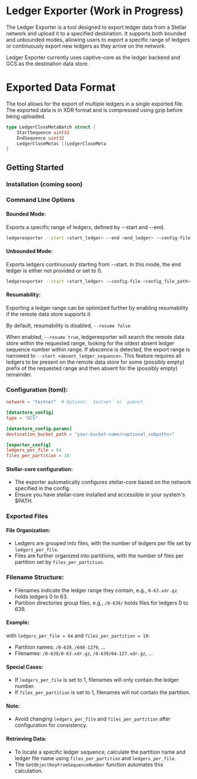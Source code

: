 # Ledger Exporter (Work in Progress)

The Ledger Exporter is a tool designed to export ledger data from a Stellar network and upload it to a specified destination. It supports both bounded and unbounded modes, allowing users to export a specific range of ledgers or continuously export new ledgers as they arrive on the network.

Ledger Exporter currently uses captive-core as the ledger backend and GCS as the destination data store.

# Exported Data Format
The tool allows for the export of multiple ledgers in a single exported file. The exported data is in XDR format and is compressed using gzip before being uploaded.

```go
type LedgerCloseMetaBatch struct {
    StartSequence uint32
    EndSequence uint32
    LedgerCloseMetas []LedgerCloseMeta
}
```

## Getting Started

### Installation (coming soon)

### Command Line Options

#### Bounded Mode:
Exports a specific range of ledgers, defined by --start and --end.
```bash
ledgerexporter --start <start_ledger> --end <end_ledger> --config-file <config_file_path>
```

#### Unbounded Mode:
Exports ledgers continuously starting from --start. In this mode, the end ledger is either not provided or set to 0.
```bash
ledgerexporter --start <start_ledger> --config-file <config_file_path>
```

#### Resumability:
Exporting a ledger range can be optimized further by enabling resumability if the remote data store supports it.

By default, resumability is disabled, `--resume false`

When enabled, `--resume true`, ledgerexporter will search the remote data store within the requested range, looking for the oldest absent ledger sequence number within range. If abscence is detected, the export range is narrowed to `--start <absent_ledger_sequence>`. 
This feature requires all ledgers to be present on the remote data store for some (possibly empty) prefix of the requested range and then absent for the (possibly empty) remainder.

### Configuration (toml):

```toml
network = "testnet"  # Options: `testnet` or `pubnet`

[datastore_config]
type = "GCS"

[datastore_config.params]
destination_bucket_path = "your-bucket-name/<optional_subpaths>"

[exporter_config]
ledgers_per_file = 64
files_per_partition = 10
```

#### Stellar-core configuration:
- The exporter automatically configures stellar-core based on the network specified in the config.
- Ensure you have stellar-core installed and accessible in your system's $PATH.

### Exported Files

#### File Organization:
- Ledgers are grouped into files, with the number of ledgers per file set by `ledgers_per_file`.
- Files are further organized into partitions, with the number of files per partition set by `files_per_partition`.

### Filename Structure:
- Filenames indicate the ledger range they contain, e.g., `0-63.xdr.gz` holds ledgers 0 to 63.
- Partition directories group files, e.g., `/0-639/` holds files for ledgers 0 to 639.

#### Example:
with `ledgers_per_file = 64` and `files_per_partition = 10`:
- Partition names: `/0-639`, `/640-1279`, ...
- Filenames: `/0-639/0-63.xdr.gz`, `/0-639/64-127.xdr.gz`, ...

#### Special Cases:

- If `ledgers_per_file` is set to 1, filenames will only contain the ledger number.
- If `files_per_partition` is set to 1, filenames will not contain the partition.

#### Note:
- Avoid changing `ledgers_per_file` and `files_per_partition` after configuration for consistency.

#### Retrieving Data:
- To locate a specific ledger sequence, calculate the partition name and ledger file name using `files_per_partition` and `ledgers_per_file`.
- The `GetObjectKeyFromSequenceNumber` function automates this calculation.

